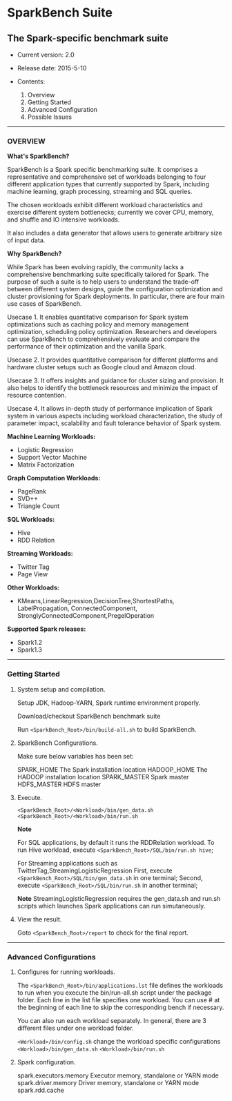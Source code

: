 # SparkBench Suite #
## The Spark-specific benchmark suite ##


- Current version: 2.0
- Release date: 2015-5-10

- Contents:

  1. Overview
  2. Getting Started
  3. Advanced Configuration
  4. Possible Issues

---
### OVERVIEW ###

**What's SparkBench?**

SparkBench is a Spark specific benchmarking suite.
It comprises a representative and comprehensive set of workloads belonging to four different application types that currently supported by Spark, including machine learning, graph processing, streaming and SQL queries.

The chosen workloads exhibit different workload characteristics and exercise different system bottlenecks; currently we cover CPU, memory, and shuffle and IO intensive workloads.

It also includes a data generator that allows users to generate arbitrary size of input data.

**Why SparkBench?**

While Spark has been evolving rapidly, the community lacks a comprehensive benchmarking suite specifically tailored for Spark. The purpose of such a suite is to help users to understand the trade-off between different system designs, guide the configuration optimization and cluster provisioning for Spark deployments. In particular, there are four main use cases of SparkBench.
	
Usecase 1. It enables quantitative comparison for Spark system optimizations such as caching policy and memory management optimization, scheduling policy optimization. Researchers and developers can use SparkBench to comprehensively evaluate and compare the performance of their optimization and the vanilla Spark. 
	
Usecase 2. It provides quantitative comparison for different platforms and hardware cluster setups such as Google cloud and Amazon cloud. 
	
Usecase 3. It offers insights and guidance for cluster sizing and provision. It also helps to identify the bottleneck resources and minimize the impact of resource contention.
	
Usecase 4. It allows in-depth study of performance implication of Spark system in various aspects including workload characterization, the study of parameter impact, scalability and fault tolerance behavior of Spark system.
	
**Machine Learning Workloads:**

- Logistic Regression
- Support Vector Machine
- Matrix Factorization

**Graph Computation Workloads:**

- PageRank
- SVD++
- Triangle Count

**SQL Workloads:**

- Hive
- RDD Relation

**Streaming Workloads:**

- Twitter Tag
- Page View

**Other Workloads:**

- KMeans,LinearRegression,DecisionTree,ShortestPaths, LabelPropagation, ConnectedComponent, StronglyConnectedComponent,PregelOperation

**Supported Spark releases:**
 
  - Spark1.2
  - Spark1.3
 
---
### Getting Started ###

1. System setup and compilation.

	Setup JDK, Hadoop-YARN, Spark runtime environment properly.
	
	Download/checkout SparkBench benchmark suite
	
	Run `<SparkBench_Root>/bin/build-all.sh` to build SparkBench.
	
2. SparkBench Configurations.
	
	Make sure below variables has been set:
	
	SPARK_HOME    The Spark installation location
	HADOOP_HOME   The HADOOP installation location
	SPARK_MASTER  Spark master
	HDFS_MASTER	  HDFS master


3. Execute.

	`<SparkBench_Root>/<Workload>/bin/gen_data.sh`
	`<SparkBench_Root>/<Workload>/bin/run.sh`
	
	**Note**
	
	For SQL applications, by default it runs the RDDRelation workload.
	To run Hive workload, execute `<SparkBench_Root>/SQL/bin/run.sh hive`;
	
	For Streaming applications such as TwitterTag,StreamingLogisticRegression
	First, execute `<SparkBench_Root>/SQL/bin/gen_data.sh` in one terminal;
	Second, execute `<SparkBench_Root>/SQL/bin/run.sh` in another terminal;
	
	**Note**
	StreamingLogisticRegression requires the gen_data.sh and run.sh scripts which
	launches Spark applications can run simutaneously.
4. View the result.

	Goto `<SparkBench_Root>/report` to check for the final report.

---
### Advanced Configurations ###

1. Configures for running workloads.

	The `<SparkBench_Root>/bin/applications.lst` file defines the workloads to run when you execute the bin/run-all.sh script under the package folder. Each line in the list file specifies one workload. You can use # at the beginning of each line to skip the corresponding bench if necessary.

	You can also run each workload separately. In general, there are 3 different files under one workload folder.

	`<Workload>/bin/config.sh`      change the workload specific configurations
	`<Workload>/bin/gen_data.sh`
	`<Workload>/bin/run.sh`

2. Spark configuration.

	spark.executors.memory                Executor memory, standalone or YARN mode
    spark.driver.memory                   Driver memory, standalone or YARN mode
	spark.rdd.cache
